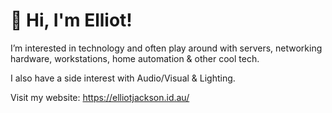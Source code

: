 # 👋 Hi, I'm Elliot!

I’m interested in technology and often play around with servers, networking hardware, workstations, home automation & other cool tech.

I also have a side interest with Audio/Visual & Lighting.

Visit my website: https://elliotjackson.id.au/

<!---
ElliotJackson/ElliotJackson is a ✨ special ✨ repository because its `README.md` (this file) appears on your GitHub profile.
You can click the Preview link to take a look at your changes.
--->
